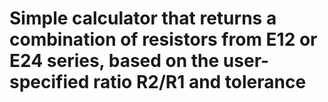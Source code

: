 # Simple calculator that returns a combination of resistors from E12 or E24 series, based on the user-specified ratio R2/R1 and tolerance
